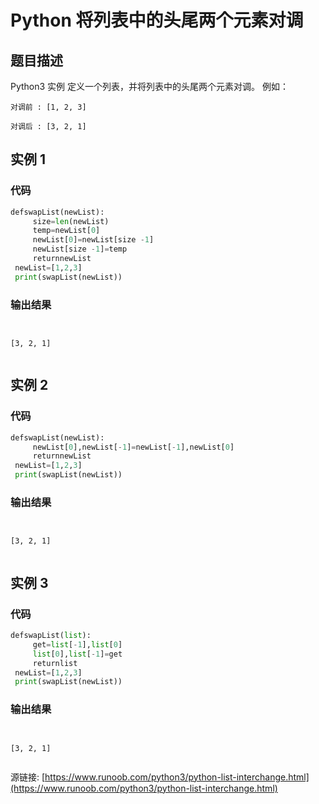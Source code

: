 # Python 将列表中的头尾两个元素对调

## 题目描述
Python3 实例
定义一个列表，并将列表中的头尾两个元素对调。
例如：
```
对调前 : [1, 2, 3]
对调后 : [3, 2, 1]
```

## 实例 1
### 代码
```python
defswapList(newList):
     size=len(newList)
     temp=newList[0]
     newList[0]=newList[size -1]
     newList[size -1]=temp
     returnnewList
 newList=[1,2,3]
 print(swapList(newList))
```
### 输出结果
```

[3, 2, 1]

```
## 实例 2
### 代码
```python
defswapList(newList):
     newList[0],newList[-1]=newList[-1],newList[0]
     returnnewList
 newList=[1,2,3]
 print(swapList(newList))
```
### 输出结果
```

[3, 2, 1]

```
## 实例 3
### 代码
```python
defswapList(list):
     get=list[-1],list[0]
     list[0],list[-1]=get
     returnlist
 newList=[1,2,3]
 print(swapList(newList))
```
### 输出结果
```

[3, 2, 1]

```
源链接: [https://www.runoob.com/python3/python-list-interchange.html](https://www.runoob.com/python3/python-list-interchange.html)